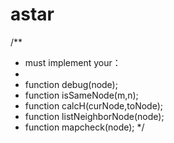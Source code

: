 # astar

/**
* must implement your：
*
* function debug(node);
* function isSameNode(m,n);
* function calcH(curNode,toNode);
* function listNeighborNode(node);
* function mapcheck(node);
*/
